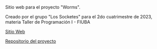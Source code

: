Sitio web para el proyecto "Worms".

Creado por el grupo "Los Socketes" para el 2do cuatrimestre de 2023, materia Taller de Programación I - FIUBA

[Sitio Web](https://los-socketes.github.io/Worms-Website/)

[Repositorio del proyecto](https://github.com/Los-Socketes/Worms)
